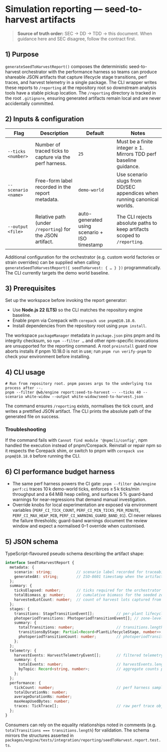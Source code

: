 # Simulation reporting — seed-to-harvest artifacts

> **Source of truth order:** SEC → DD → TDD → this document. When guidance here and SEC disagree, follow the contract first.

## 1) Purpose

`generateSeedToHarvestReport()` composes the deterministic seed-to-harvest orchestrator with the performance harness so teams can
produce shareable JSON artifacts that capture lifecycle stage transitions, perf traces, and harvest telemetry in a single
package. The CLI wrapper writes these reports to `/reporting` at the repository root so downstream analysis tools have a stable
pickup location. The `/reporting` directory is tracked in the root `.gitignore`, ensuring generated artifacts remain local and are
never accidentally committed.

## 2) Inputs & configuration

| Flag | Description | Default | Notes |
| ---- | ----------- | ------- | ----- |
| `--ticks <number>` | Number of traced ticks to capture via the perf harness. | `25` | Must be a finite integer ≥ 1. Mirrors TDD perf baseline guidance. |
| `--scenario <name>` | Free-form label recorded in the report metadata. | `demo-world` | Use scenario slugs from DD/SEC appendices when running canonical worlds. |
| `--output <file>` | Relative path (under `/reporting`) for the JSON artifact. | auto-generated using scenario + ISO timestamp | The CLI rejects absolute paths to keep artifacts scoped to `/reporting`. |

Additional configuration for the orchestrator (e.g. custom world factories or strain overrides) can be supplied when calling
`generateSeedToHarvestReport({ seedToHarvest: { … } })` programmatically. The CLI currently targets the demo world baseline.

## 3) Prerequisites

Set up the workspace before invoking the report generator:

- Use **Node.js 22 (LTS)** so the CLI matches the repository engine baseline.
- Enable pnpm via Corepack with `corepack use pnpm@10.18.0`.
- Install dependencies from the repository root using `pnpm install`.

The workspace `packageManager` metadata in `package.json` pins pnpm and its integrity checksum, so `npm --filter …` and other npm-specific invocations are unsupported for the reporting command.
A root `preinstall` guard now aborts installs if pnpm 10.18.0 is not in use; run `pnpm run verify-pnpm` to check your environment before installing.

## 4) CLI usage

```
# Run from repository root. pnpm passes args to the underlying tsx process after --.
pnpm --filter @wb/engine report:seed-to-harvest -- --ticks 40 --scenario white-widow --output white-widow/seed-to-harvest.json
```

The command ensures `/reporting` exists, normalises the tick count, and writes a prettified JSON artifact. The CLI prints the
absolute path of the generated file on success.

### Troubleshooting

If the command fails with `Cannot find module '@npmcli/config'`, npm handled the execution instead of pnpm/Corepack. Reinstall or repair npm so it respects the Corepack shim, or switch to pnpm with `corepack use pnpm@10.18.0` before running the CLI.

## 6) CI performance budget harness

- The same perf harness powers the CI gate: `pnpm --filter @wb/engine perf:ci` traces 10 k demo-world ticks, enforces ≥ 5 k ticks/min throughput and a 64 MiB heap ceiling, and surfaces 5 % guard-band warnings for near-regressions that demand manual investigation.
- Override knobs for local experimentation are exposed via environment variables (`PERF_CI_TICK_COUNT`, `PERF_CI_MIN_TICKS_PER_MINUTE`, `PERF_CI_MAX_HEAP_MIB`, `PERF_CI_WARNING_GUARD_BAND_01`). CI never relaxes the failure thresholds; guard-band warnings document the review window and expect a normalised 0–1 override when customised.

## 5) JSON schema

TypeScript-flavoured pseudo schema describing the artifact shape:

```ts
interface SeedToHarvestReport {
  metadata: {
    scenario: string;           // scenario label recorded for traceability
    generatedAt: string;        // ISO-8601 timestamp when the artifact was produced
  };
  summary: {
    ticksElapsed: number;       // ticks required for the orchestrator run
    totalBiomass_g: number;     // cumulative biomass for the seeded zone at completion
    harvestedLotCount: number;  // count of harvest lots captured from inventory
  };
  stages: {
    transitions: StageTransitionEvent[];          // per-plant lifecycle changes with tick + zone context
    photoperiodTransitions: PhotoperiodTransitionEvent[]; // zone-level light regime flips (veg → flower)
    summary: {
      totalTransitions: number;                   // transitions.length
      transitionsByStage: Partial<Record<PlantLifecycleStage, number>>; // counts grouped by target stage
      photoperiodTransitionCount: number;         // photoperiodTransitions.length
    };
  };
  telemetry: {
    harvestEvents: HarvestTelemetryEvent[];       // filtered telemetry bus events (harvest created)
    summary: {
      totalEvents: number;                        // harvestEvents.length
      byTopic: Record<string, number>;            // aggregate counts per telemetry topic
    };
  };
  performance: {
    tickCount: number;                            // perf harness sample size (matches CLI --ticks)
    totalDurationNs: number;
    averageDurationNs: number;
    maxHeapUsedBytes: number;
    traces: TickTrace[];                          // raw perf trace objects (see engine/trace.ts)
  };
}
```

Consumers can rely on the equality relationships noted in comments (e.g. `totalTransitions === transitions.length`) for
validation. The schema mirrors the structures asserted in `packages/engine/tests/integration/reporting/seedToHarvest.report.test.ts`.
